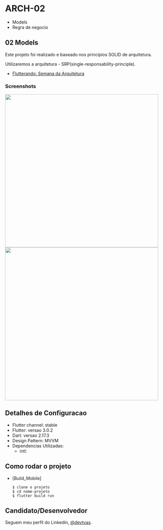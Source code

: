 # ARCH-02

- Models
- Regra de negocio

## 02 Models

Este projeto foi realizado e baseado nos principios SOLID de arquitetura.

Utilizaremos a arquitetura - SRP(single-responsability-principle).

- [Flutterando: Semana da Arquitetura](https://www.youtube.com/playlist?list=PLlBnICoI-g-c_ZIHqzQjg5E4Re92-qYXn)



### Screenshots 

<img src="assets/versao1.png" height="500em" /> 
<img src="assets/versao2.png" height="500em" />

<h2>Detalhes de Configuracao</h2>
  
  + Flutter channel: stable 
  + Flutter: versao 3.0.2
  + Dart: versao 2.17.3
  + Design Pattern: MVVM
  + Dependencias Utilizadas:  
    - intl: 
    

<h2>Como rodar o projeto</h2>

  + [Build_Mobile]

    ```
    $ clone o projeto
    $ cd nome-projeto
    $ flutter build run

    ```

## Candidato/Desenvolvedor

Seguem meu perfil do Linkedin, [@devtvas](https://www.linkedin.com/in/devtvas/).